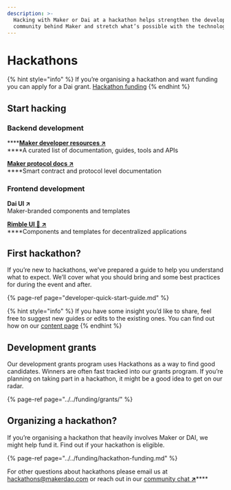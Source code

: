```yaml
---
description: >-
  Hacking with Maker or Dai at a hackathon helps strengthen the developer
  community behind Maker and stretch what’s possible with the technology.
---
```


# Hackathons

{% hint style="info" %}
If you’re organising a hackathon and want funding you can apply for a Dai grant. [Hackathon funding](../../funding/hackathon-funding.md)
{% endhint %}

## Start hacking

### Backend development

\*\*\*\*[**Maker developer resources ↗**](https://awesome.makerdao.com/#developer-resources)  
****A curated list of documentation, guides, tools and APIs  
  
[**Maker protocol docs ↗**](https://docs.makerdao.com)  
****Smart contract and protocol level documentation

### Frontend development

**Dai UI ↗**  
Maker-branded components and templates  
  
[**Rimble UI 💜 ↗**](https://rimble.consensys.design)  
****Components and templates for decentralized applications

## First hackathon?

If you’re new to hackathons, we’ve prepared a guide to help you understand what to expect. We’ll cover what you should bring and some best practices for during the event and after.

{% page-ref page="developer-quick-start-guide.md" %}

{% hint style="info" %}
If you have some insight you’d like to share, feel free to suggest new guides or edits to the existing ones. You can find out how on our [content page](../content/)
{% endhint %}

## Development grants

Our development grants program uses Hackathons as a way to find good candidates. Winners are often fast tracked into our grants program. If you’re planning on taking part in a hackathon, it might be a good idea to get on our radar.

{% page-ref page="../../funding/grants/" %}

## Organizing a hackathon?

If you’re organising a hackathon that heavily involves Maker or DAI, we might help fund it. Find out if your hackathon is eligible.

{% page-ref page="../../funding/hackathon-funding.md" %}

For other questions about hackathons please email us at hackathons@makerdao.com or reach out in our [community chat **↗**](https://chat.makerdao.com/channel/community-development)\*\*\*\*

